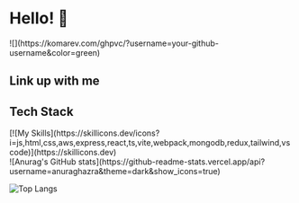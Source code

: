<h1>Hello! 👋 </h1>
![](https://komarev.com/ghpvc/?username=your-github-username&color=green)
<br />

<h2>Link up with me</h2>

<h2>Tech Stack</h2>
[![My Skills](https://skillicons.dev/icons?i=js,html,css,aws,express,react,ts,vite,webpack,mongodb,redux,tailwind,vscode)](https://skillicons.dev)

<div style={{ display: 'flex' }}>
  ![Anurag's GitHub stats](https://github-readme-stats.vercel.app/api?username=anuraghazra&theme=dark&show_icons=true)
  
  ![Top Langs](https://github-readme-stats.vercel.app/api/top-langs/?username=anuraghazra&size_weight=0.5&count_weight=0.5)
</div>

